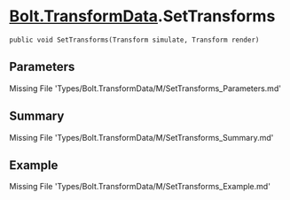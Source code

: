 # [Bolt.TransformData](Types/Bolt.TransformData.md).SetTransforms
`public void SetTransforms(Transform simulate, Transform render)`
## Parameters
Missing File 'Types/Bolt.TransformData/M/SetTransforms_Parameters.md'
## Summary
Missing File 'Types/Bolt.TransformData/M/SetTransforms_Summary.md'
## Example
Missing File 'Types/Bolt.TransformData/M/SetTransforms_Example.md'
